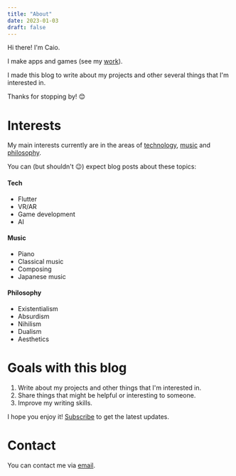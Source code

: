 ```yaml
---
title: "About"
date: 2023-01-03
draft: false
---
```


Hi there! I'm Caio.

I make apps and games (see my [work](/work)).

I made this blog to write about my projects and other several things that I'm interested in.

Thanks for stopping by! 😊

# Interests

My main interests currently are in the areas of <u>technology</u>, <u>music</u> and <u>philosophy</u>. 

You can (but shouldn't 😉) expect blog posts about these topics:

#### Tech
- Flutter
- VR/AR
- Game development
- AI

#### Music
- Piano
- Classical music
- Composing
- Japanese music

#### Philosophy
- Existentialism
- Absurdism
- Nihilism
- Dualism
- Aesthetics




# Goals with this blog

1. Write about my projects and other things that I'm interested in.
2. Share things that might be helpful or interesting to someone.
2. Improve my writing skills.

I hope you enjoy it! <a target="_blank" href="https://kylekun.ck.page/profile">
Subscribe</a> to get the latest updates.


# Contact

You can contact me via <a href="mailto:kylekundev@gmail.com">email</a>.



